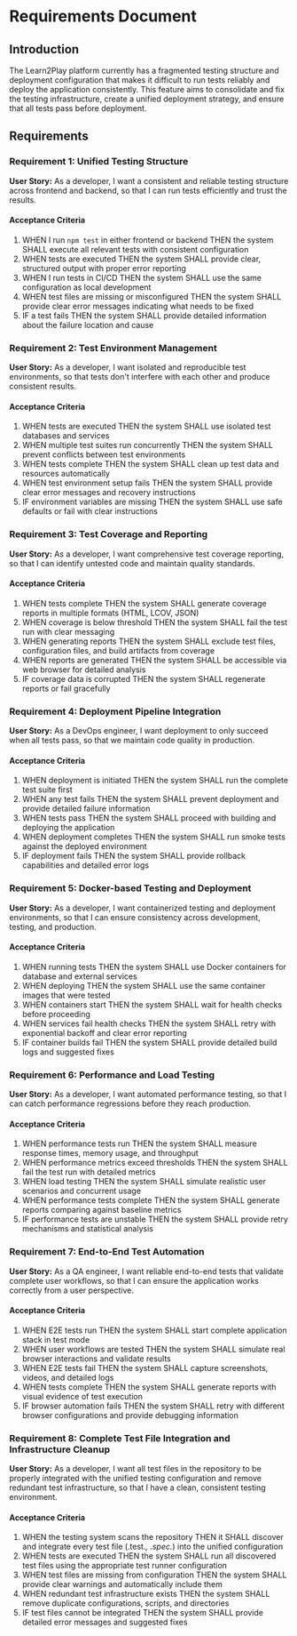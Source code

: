 # Requirements Document

## Introduction

The Learn2Play platform currently has a fragmented testing structure and deployment configuration that makes it difficult to run tests reliably and deploy the application consistently. This feature aims to consolidate and fix the testing infrastructure, create a unified deployment strategy, and ensure that all tests pass before deployment.

## Requirements

### Requirement 1: Unified Testing Structure

**User Story:** As a developer, I want a consistent and reliable testing structure across frontend and backend, so that I can run tests efficiently and trust the results.

#### Acceptance Criteria

1. WHEN I run `npm test` in either frontend or backend THEN the system SHALL execute all relevant tests with consistent configuration
2. WHEN tests are executed THEN the system SHALL provide clear, structured output with proper error reporting
3. WHEN I run tests in CI/CD THEN the system SHALL use the same configuration as local development
4. WHEN test files are missing or misconfigured THEN the system SHALL provide clear error messages indicating what needs to be fixed
5. IF a test fails THEN the system SHALL provide detailed information about the failure location and cause

### Requirement 2: Test Environment Management

**User Story:** As a developer, I want isolated and reproducible test environments, so that tests don't interfere with each other and produce consistent results.

#### Acceptance Criteria

1. WHEN tests are executed THEN the system SHALL use isolated test databases and services
2. WHEN multiple test suites run concurrently THEN the system SHALL prevent conflicts between test environments
3. WHEN tests complete THEN the system SHALL clean up test data and resources automatically
4. WHEN test environment setup fails THEN the system SHALL provide clear error messages and recovery instructions
5. IF environment variables are missing THEN the system SHALL use safe defaults or fail with clear instructions

### Requirement 3: Test Coverage and Reporting

**User Story:** As a developer, I want comprehensive test coverage reporting, so that I can identify untested code and maintain quality standards.

#### Acceptance Criteria

1. WHEN tests complete THEN the system SHALL generate coverage reports in multiple formats (HTML, LCOV, JSON)
2. WHEN coverage is below threshold THEN the system SHALL fail the test run with clear messaging
3. WHEN generating reports THEN the system SHALL exclude test files, configuration files, and build artifacts from coverage
4. WHEN reports are generated THEN the system SHALL be accessible via web browser for detailed analysis
5. IF coverage data is corrupted THEN the system SHALL regenerate reports or fail gracefully

### Requirement 4: Deployment Pipeline Integration

**User Story:** As a DevOps engineer, I want deployment to only succeed when all tests pass, so that we maintain code quality in production.

#### Acceptance Criteria

1. WHEN deployment is initiated THEN the system SHALL run the complete test suite first
2. WHEN any test fails THEN the system SHALL prevent deployment and provide detailed failure information
3. WHEN tests pass THEN the system SHALL proceed with building and deploying the application
4. WHEN deployment completes THEN the system SHALL run smoke tests against the deployed environment
5. IF deployment fails THEN the system SHALL provide rollback capabilities and detailed error logs

### Requirement 5: Docker-based Testing and Deployment

**User Story:** As a developer, I want containerized testing and deployment environments, so that I can ensure consistency across development, testing, and production.

#### Acceptance Criteria

1. WHEN running tests THEN the system SHALL use Docker containers for database and external services
2. WHEN deploying THEN the system SHALL use the same container images that were tested
3. WHEN containers start THEN the system SHALL wait for health checks before proceeding
4. WHEN services fail health checks THEN the system SHALL retry with exponential backoff and clear error reporting
5. IF container builds fail THEN the system SHALL provide detailed build logs and suggested fixes

### Requirement 6: Performance and Load Testing

**User Story:** As a developer, I want automated performance testing, so that I can catch performance regressions before they reach production.

#### Acceptance Criteria

1. WHEN performance tests run THEN the system SHALL measure response times, memory usage, and throughput
2. WHEN performance metrics exceed thresholds THEN the system SHALL fail the test run with detailed metrics
3. WHEN load testing THEN the system SHALL simulate realistic user scenarios and concurrent usage
4. WHEN performance tests complete THEN the system SHALL generate reports comparing against baseline metrics
5. IF performance tests are unstable THEN the system SHALL provide retry mechanisms and statistical analysis

### Requirement 7: End-to-End Test Automation

**User Story:** As a QA engineer, I want reliable end-to-end tests that validate complete user workflows, so that I can ensure the application works correctly from a user perspective.

#### Acceptance Criteria

1. WHEN E2E tests run THEN the system SHALL start complete application stack in test mode
2. WHEN user workflows are tested THEN the system SHALL simulate real browser interactions and validate results
3. WHEN E2E tests fail THEN the system SHALL capture screenshots, videos, and detailed logs
4. WHEN tests complete THEN the system SHALL generate reports with visual evidence of test execution
5. IF browser automation fails THEN the system SHALL retry with different browser configurations and provide debugging information

### Requirement 8: Complete Test File Integration and Infrastructure Cleanup

**User Story:** As a developer, I want all test files in the repository to be properly integrated with the unified testing configuration and remove redundant test infrastructure, so that I have a clean, consistent testing environment.

#### Acceptance Criteria

1. WHEN the testing system scans the repository THEN it SHALL discover and integrate every test file (.test.*, .spec.*) into the unified configuration
2. WHEN tests are executed THEN the system SHALL run all discovered test files using the appropriate test runner configuration
3. WHEN test files are missing from configuration THEN the system SHALL provide clear warnings and automatically include them
4. WHEN redundant test infrastructure exists THEN the system SHALL remove duplicate configurations, scripts, and directories
5. IF test files cannot be integrated THEN the system SHALL provide detailed error messages and suggested fixes